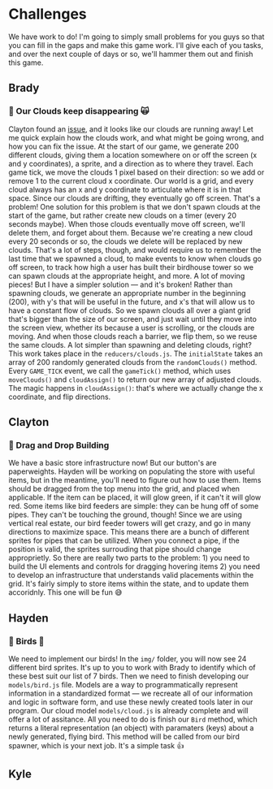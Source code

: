 
# Challenges
We have work to do! I'm going to simply small problems for you guys so that you can fill in the gaps and make this game work. I'll give each of you tasks, and over the next couple of days or so, we'll hammer them out and finish this game. 

## Brady

### 🛑 Our Clouds keep disappearing 🙀
Clayton found an [issue](https://github.com/GM-Coding-Club/birdhouse/issues/2), and it looks like our clouds are running away! Let me quick explain how the clouds work, and what might be going wrong, and how you can fix the issue. At the start of our game, we generate 200 different clouds, giving them a location somewhere on or off the screen (x and y coordinates), a sprite, and a direction as to where they travel. Each game tick, we move the clouds 1 pixel based on their direction: so we add or remove 1 to the current cloud x coordinate. Our world is a grid, and every cloud always has an x and y coordinate to articulate where it is in that space. Since our clouds are drifting, they eventually go off screen. That's a problem! One solution for this problem is that we don't spawn clouds at the start of the game, but rather create new clouds on a timer (every 20 seconds maybe). When those clouds eventually move off screen, we'll delete them, and forget about them. Because we're creating a new cloud every 20 seconds or so, the clouds we delete will be replaced by new clouds. That's a lot of steps, though, and would require us to remember the last time that we spawned a cloud, to make events to know when clouds go off screen, to track how high a user has built their birdhouse tower so we can spawn clouds at the appropriate height, and more. A lot of moving pieces! But I have a simpler solution — and it's broken! Rather than spawning clouds, we generate an appropriate number in the beginning (200), with y's that will be useful in the future, and x's that will allow us to have a constant flow of clouds. So we spawn clouds all over a giant grid that's bigger than the size of our screen, and just wait until they move into the screen view, whether its because a user is scrolling, or the clouds are moving. And when those clouds reach a barrier, we flip them, so we reuse the same clouds. A lot simpler than spawning and deleting clouds, right? This work takes place in the `reducers/clouds.js`. The `initialState` takes an array of 200 randomly generated clouds from the `randomClouds()` method. Every `GAME_TICK` event, we call the `gameTick()` method, which uses `moveClouds()` and `cloudAssign()` to return our new array of adjusted clouds. The magic happens in `cloudAssign()`: that's where we actually change the x coordinate, and flip directions. 

## Clayton

### 🛑 Drag and Drop Building

We have a basic store infrastructure now! But our button's are paperweights. Hayden will be working on populating the store with useful items, but in the meantime, you'll need to figure out how to use them. Items should be dragged from the top menu into the grid, and placed when applicable. If the item can be placed, it will glow green, if it can't it will glow red. Some items like bird feeders are simple: they can be hung off of some pipes. They can't be touching the ground, though! Since we are using vertical real estate, our bird feeder towers will get crazy, and go in many directions to maximize space. This means there are a bunch of different sprites for pipes that can be utilized. When you connect a pipe, if the position is valid, the sprites surrouding that pipe should change approprietly. So there are really two parts to the problem: 1) you need to build the UI elements and controls for dragging hovering items 2) you need to develop an infrastructure that understands valid placements within the grid. It's fairly simply to store items within the state, and to update them accoridnly. This one will be fun 😅

## Hayden

### 🛑 Birds 🦉

We need to implement our birds! In the `img/` folder, you will now see 24 different bird sprites. It's up to you to work with Brady to identify which of these best suit our list of 7 birds. Then we need to finish developing our `models/bird.js` file. Models are a way to programmatically represent information in a standardized format — we recreate all of our information and logic in software form, and use these newly created tools later in our program. Our cloud model `models/cloud.js` is already complete and will offer a lot of assitance. All you need to do is finish our `Bird` method, which returns a literal representation (an object) with paramaters (keys) about a newly generated, flying bird. This method will be called from our bird spawner, which is your next job. It's a simple task 👍
 
## Kyle 

